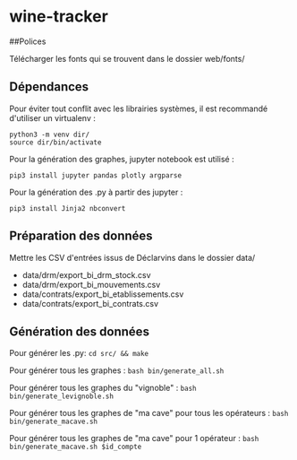 # wine-tracker

##Polices

Télécharger les fonts qui se trouvent dans le dossier web/fonts/

## Dépendances

Pour éviter tout conflit avec les librairies systèmes, il est recommandé d'utiliser un virtualenv :

```
python3 -m venv dir/
source dir/bin/activate
```

Pour la génération des graphes, jupyter notebook est utilisé :

```
pip3 install jupyter pandas plotly argparse
```

Pour la génération des .py à partir des jupyter :

```
pip3 install Jinja2 nbconvert
```

## Préparation des données

Mettre les CSV d'entrées issus de Déclarvins dans le dossier data/
* data/drm/export_bi_drm_stock.csv
* data/drm/export_bi_mouvements.csv
* data/contrats/export_bi_etablissements.csv
* data/contrats/export_bi_contrats.csv

## Génération des données

Pour générer les .py: `cd src/ && make`

Pour générer tous les graphes : `bash bin/generate_all.sh`

Pour générer tous les graphes du "vignoble" : `bash bin/generate_levignoble.sh`

Pour générer tous les graphes de "ma cave" pour tous les opérateurs : `bash bin/generate_macave.sh`

Pour générer tous les graphes de "ma cave" pour 1 opérateur : `bash bin/generate_macave.sh $id_compte`
